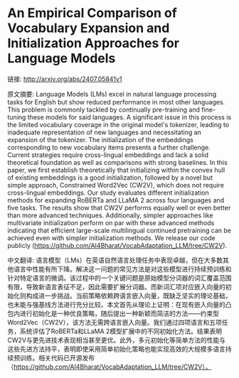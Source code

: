 # An Empirical Comparison of Vocabulary Expansion and Initialization Approaches for Language Models

链接: http://arxiv.org/abs/2407.05841v1

原文摘要:
Language Models (LMs) excel in natural language processing tasks for English
but show reduced performance in most other languages. This problem is commonly
tackled by continually pre-training and fine-tuning these models for said
languages. A significant issue in this process is the limited vocabulary
coverage in the original model's tokenizer, leading to inadequate
representation of new languages and necessitating an expansion of the
tokenizer. The initialization of the embeddings corresponding to new vocabulary
items presents a further challenge. Current strategies require cross-lingual
embeddings and lack a solid theoretical foundation as well as comparisons with
strong baselines. In this paper, we first establish theoretically that
initializing within the convex hull of existing embeddings is a good
initialization, followed by a novel but simple approach, Constrained Word2Vec
(CW2V), which does not require cross-lingual embeddings. Our study evaluates
different initialization methods for expanding RoBERTa and LLaMA 2 across four
languages and five tasks. The results show that CW2V performs equally well or
even better than more advanced techniques. Additionally, simpler approaches
like multivariate initialization perform on par with these advanced methods
indicating that efficient large-scale multilingual continued pretraining can be
achieved even with simpler initialization methods. We release our code publicly
(https://github.com/AI4Bharat/VocabAdaptation_LLM/tree/CW2V).

中文翻译:
语言模型（LMs）在英语自然语言处理任务中表现卓越，但在大多数其他语言中性能有所下降。解决这一问题的常见方法是对这些模型进行持续预训练和针对特定语言的微调。该过程中的一个关键问题是原始模型分词器的词汇覆盖范围有限，导致新语言表征不足，因此需要扩展分词器。而新词汇项对应嵌入向量的初始化则构成进一步挑战。当前策略依赖跨语言嵌入向量，既缺乏坚实的理论基础，也未能与强基线方法进行充分比较。本文首先从理论上证明：在现有嵌入向量的凸包内进行初始化是一种优良策略，随后提出一种新颖而简洁的方法——约束型Word2Vec（CW2V），该方法无需跨语言嵌入向量。我们通过四项语言和五项任务，系统评估了RoBERTa和LLaMA 2模型扩展中的不同初始化方法。结果表明CW2V与更先进技术表现相当甚至更优。此外，多元初始化等简单方法的性能与这些先进方法持平，表明即使采用简单初始化策略也能实现高效的大规模多语言持续预训练。相关代码已开源发布（https://github.com/AI4Bharat/VocabAdaptation_LLM/tree/CW2V）。
